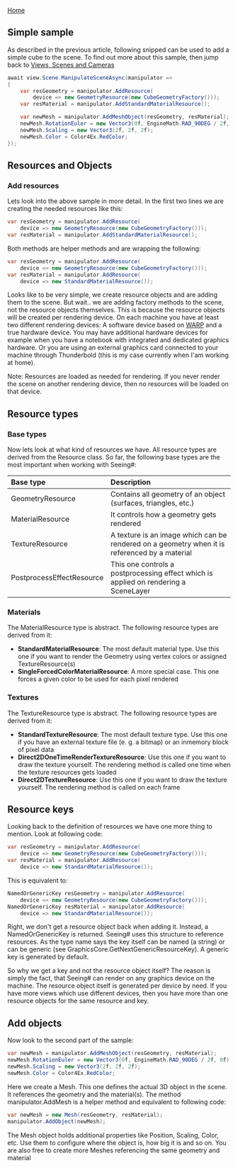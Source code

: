 [Home](README.md)

## Simple sample
As described in the previous article, following snipped can be used to add a simple cube to the scene. To find out more about this sample, then jump back to [Views, Scenes and Cameras](https://github.com/RolandKoenig/SeeingSharp2/wiki/Views,-Scenes-and-Cameras)
```csharp
await view.Scene.ManipulateSceneAsync(manipulator =>
{
    var resGeometry = manipulator.AddResource(
        device => new GeometryResource(new CubeGeometryFactory()));
    var resMaterial = manipulator.AddStandardMaterialResource();

    var newMesh = manipulator.AddMeshObject(resGeometry, resMaterial);
    newMesh.RotationEuler = new Vector3(0f, EngineMath.RAD_90DEG / 2f, 0f);
    newMesh.Scaling = new Vector3(2f, 2f, 2f);
    newMesh.Color = Color4Ex.RedColor;
});
```
## Resources and Objects
### Add resources
Lets look into the above sample in more detail. In the first two lines we are creating the needed resources like this:
```csharp
var resGeometry = manipulator.AddResource(
    device => new GeometryResource(new CubeGeometryFactory()));
var resMaterial = manipulator.AddStandardMaterialResource();
```
Both methods are helper methods and are wrapping the following:
```csharp
var resGeometry = manipulator.AddResource(
    device => new GeometryResource(new CubeGeometryFactory()));
var resMaterial = manipulator.AddResource(
    device => new StandardMaterialResource());
```
Looks like to be very simple, we create resource objects and are adding them to the scene. But wait.. we are adding factory methods to the scene, not the resource objects themselves. This is because the resource objects will be created per rendering device. On each machine you have at least two different rendering devices: A software device based on [WARP](https://docs.microsoft.com/en-us/windows/win32/direct3darticles/directx-warp) and a true hardware device. You may have additional hardware devices for example when you have a notebook with integrated and dedicated graphics hardware. Or you are using an external graphics card connected to your machine through Thunderbold (this is my case currently when I'am working at home).

Note: Resources are loaded as needed for rendering. If you never render the scene on another rendering device, then no resources will be loaded on that device.

## Resource types
### Base types
Now lets look at what kind of resources we have. All resource types are derived from the Resource class. So far, the following base types are the most important when working with Seeing#:

|Base type                 |Description                                                                                   |
|:-------------------------|:---------------------------------------------------------------------------------------------|
|GeometryResource          |Contains all geometry of an object (surfaces, triangles, etc.)                                |
|MaterialResource          |It controls how a geometry gets rendered                                                    |
|TextureResource           |A texture is an image which can be rendered on a geometry when it is referenced by a material |
|PostprocessEffectResource |This one controls a postprocessing effect which is applied on rendering a SceneLayer|

### Materials
The MaterialResource type is abstract. The following resource types are derived from it:
* **StandardMaterialResource**: The most default material type. Use this one if you want to render the Geometry using vertex colors or assigned TextureResource(s)
* **SingleForcedColorMaterialResource**: A more special case. This one forces a given color to be used for each pixel rendered

### Textures
The TextureResource type is abstract. The following resource types are derived from it:
* **StandardTextureResource**: The most default texture type. Use this one if you have an external texture file (e. g. a bitmap) or an inmemory block of pixel data
* **Direct2DOneTimeRenderTextureResource**: Use this one if you want to draw the texture yourself. The rendering method is called one time when the texture resources gets loaded
* **Direct2DTextureResource**: Use this one if you want to draw the texture yourself. The rendering method is called on each frame

## Resource keys
Looking back to the definition of resources we have one more thing to mention. Look at following code:
```csharp
var resGeometry = manipulator.AddResource(
    device => new GeometryResource(new CubeGeometryFactory()));
var resMaterial = manipulator.AddResource(
    device => new StandardMaterialResource());
```
This is equivalent to:
```csharp
NamedOrGenericKey resGeometry = manipulator.AddResource(
    device => new GeometryResource(new CubeGeometryFactory()));
NamedOrGenericKey resMaterial = manipulator.AddResource(
    device => new StandardMaterialResource());
```
Right, we don't get a resource object back when adding it. Instead, a NamedOrGenericKey is returned. Seeing# uses this structure to reference resources. As the type name says the key itself can be named (a string) or can be generic (see GraphicsCore.GetNextGenericResourceKey). A generic key is generated by default.

So why we get a key and not the resource object itself? The reason is simply the fact, that Seeing# can render on any graphics device on the machine. The resource object itself is generated per device by need. If you have more views which use different devices, then you have more than one resource objects for the same resource and key. 

## Add objects
Now look to the second part of the sample:
```csharp
var newMesh = manipulator.AddMeshObject(resGeometry, resMaterial);
newMesh.RotationEuler = new Vector3(0f, EngineMath.RAD_90DEG / 2f, 0f);
newMesh.Scaling = new Vector3(2f, 2f, 2f);
newMesh.Color = Color4Ex.RedColor;
```
Here we create a Mesh. This one defines the actual 3D object in the scene. It references the geometry and the material(s). The method manipulator.AddMesh is a helper method and equivalent to following code:
```csharp
var newMesh = new Mesh(resGeometry, resMaterial);
manipulator.AddObject(newMesh);
```
The Mesh object holds additional properties like Position, Scaling, Color, etc. Use them to configure where the object is, how big it is and so on. You are also free to create more Meshes referencing the same geometry and material